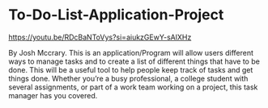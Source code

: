 # To-Do-List-Application-Project
https://youtu.be/RDcBaNToVys?si=aiukzGEwY-sAlXHz

By Josh Mccrary. This is an application/Program will allow users different ways to manage tasks and to create a list of different things that have to be done. This will be a useful tool to help people keep track of tasks and get things done. Whether you’re a busy professional, a college student with several assignments, or part of a work team working on a project, this task manager has you covered.
